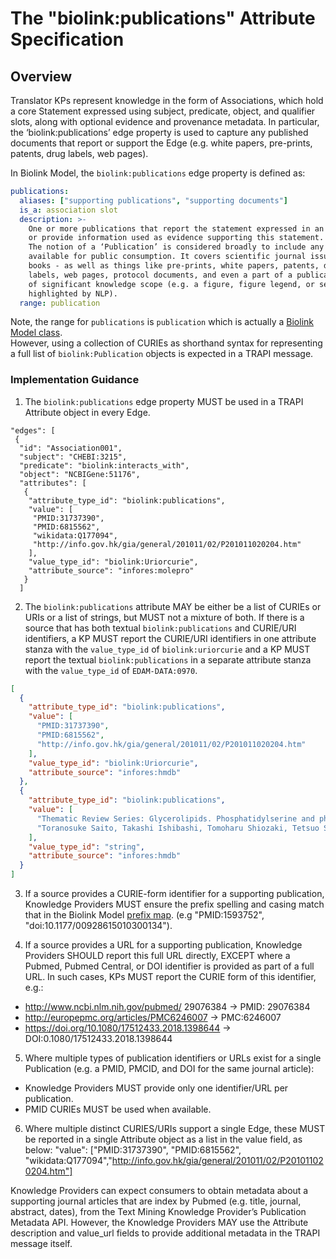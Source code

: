 # The "biolink:publications" Attribute Specification

## Overview

Translator KPs represent knowledge in the form of Associations, which hold a core Statement expressed using subject, 
predicate, object, and qualifier slots, along with optional evidence and provenance metadata. In particular, the 
‘biolink:publications’ edge property is used to capture any published documents that report or support the Edge
(e.g. white papers, pre-prints, patents, drug labels, web pages). 

In Biolink Model, the `biolink:publications` edge property is defined as:

```yaml
publications:
  aliases: ["supporting publications", "supporting documents"]
  is_a: association slot
  description: >-
    One or more publications that report the statement expressed in an Association, 
    or provide information used as evidence supporting this statement. 
    The notion of a ‘Publication’ is considered broadly to include any document made   
    available for public consumption. It covers scientific journal issues, individual articles, and
    books - as well as things like pre-prints, white papers, patents, drug
    labels, web pages, protocol documents, and even a part of a publication if
    of significant knowledge scope (e.g. a figure, figure legend, or section
    highlighted by NLP).
  range: publication
```

Note, the range for `publications` is `publication` which is actually a [Biolink Model class](https://biolink.github.io/biolink-model/docs/Publication.html#class-publication).  
However, using a collection of CURIEs as shorthand syntax for representing a full list of `biolink:Publication` objects 
is expected in a TRAPI message.


### Implementation Guidance

1. The `biolink:publications` edge property MUST be used in a TRAPI Attribute object in every Edge.

```
"edges": [
 {
  "id": "Association001",
  "subject": "CHEBI:3215",
  "predicate": "biolink:interacts_with",
  "object": "NCBIGene:51176",
  "attributes": [
   {
    "attribute_type_id": "biolink:publications",
    "value": [
     "PMID:31737390",
     "PMID:6815562",
     "wikidata:Q177094",
     "http://info.gov.hk/gia/general/201011/02/P201011020204.htm"
    ],
    "value_type_id": "biolink:Uriorcurie",
    "attribute_source": "infores:molepro"
   }
  ]
```

2. The `biolink:publications` attribute MAY be either be a list of CURIEs or URIs or a list of strings, but MUST not
a mixture of both.  If there is a source that has both textual `biolink:publications` and CURIE/URI identifiers, 
a KP MUST report the CURIE/URI identifiers in one attribute stanza with the `value_type_id` of `biolink:uriorcurie` and
a KP MUST report the textual `biolink:publications` in a separate attribute stanza with the `value_type_id` 
of `EDAM-DATA:0970`.

```json
[
  {
    "attribute_type_id": "biolink:publications",
    "value": [
      "PMID:31737390",
      "PMID:6815562",
      "http://info.gov.hk/gia/general/201011/02/P201011020204.htm"
    ],
    "value_type_id": "biolink:Uriorcurie",
    "attribute_source": "infores:hmdb"
  },
  {
    "attribute_type_id": "biolink:publications",
    "value": [
      "Thematic Review Series: Glycerolipids. Phosphatidylserine and phosphatidylethanolamine in mammalian cells: two metabolically related aminophospholipids",
      "Toranosuke Saito, Takashi Ishibashi, Tomoharu Shiozaki, Tetsuo Shiraishi, 'Developer for pressure-sensitive recording sheets, aqueous dispersion of the developer and method for preparing the developer.' U.S. Patent US5118443, issued September, 1986.: http://www.google.ca/patents/US5118443"
    ],
    "value_type_id": "string",
    "attribute_source": "infores:hmdb"
  }
]
```

3. If a source provides a CURIE-form identifier for a supporting publication, Knowledge Providers MUST ensure the 
prefix spelling and casing match that in the Biolink Model [prefix map](https://github.com/biolink/biolink-model/blob/master/prefix-map/biolink-model-prefix-map.json). 
(e.g "PMID:1593752", "doi:10.1177/00928615010300134").

4. If a source provides a URL for a supporting publication, Knowledge Providers SHOULD report this full URL directly, 
EXCEPT where a Pubmed, Pubmed Central, or DOI identifier is provided as part of a full URL. In such cases, KPs 
MUST report the CURIE form of this identifier, e.g.:
- http://www.ncbi.nlm.nih.gov/pubmed/ 29076384 → PMID: 29076384
- http://europepmc.org/articles/PMC6246007 → PMC:6246007
- https://doi.org/10.1080/17512433.2018.1398644 → DOI:0.1080/17512433.2018.1398644

5. Where multiple types of publication identifiers or URLs exist for a single Publication (e.g. a PMID, PMCID, 
and DOI for the same journal article):
- Knowledge Providers MUST provide only one identifier/URL per publication.
- PMID CURIEs MUST be used when available.

6. Where multiple distinct CURIES/URIs support a single Edge, these MUST be reported in a single Attribute object 
as a list in the value field, as below:
"value": ["PMID:31737390", "PMID:6815562", "wikidata:Q177094","http://info.gov.hk/gia/general/201011/02/P201011020204.htm"] 

Knowledge Providers can expect consumers to obtain metadata about a supporting journal articles that 
are index by Pubmed (e.g. title, journal, abstract, dates), from the Text Mining Knowledge Provider’s 
Publication Metadata API. However, the Knowledge Providers MAY use the Attribute description and 
value_url fields to provide additional metadata in the TRAPI message itself.
